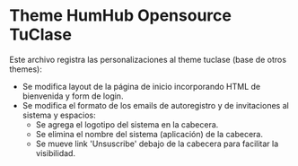 Theme HumHub Opensource TuClase
===============================

Este archivo registra las personalizaciones al theme tuclase (base de otros themes):

- Se modifica layout de la página de inicio incorporando HTML de bienvenida y form de login.
- Se modifica el formato de los emails de autoregistro y de invitaciones al sistema y espacios:
    * Se agrega el logotipo del sistema en la cabecera.
    * Se elimina el nombre del sistema (aplicación) de la cabecera.
    * Se mueve link 'Unsuscribe' debajo de la cabecera para facilitar la visibilidad.
